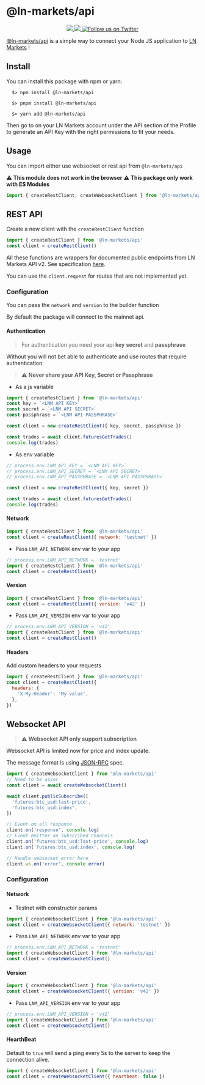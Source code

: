 # @ln-markets/api

<p align="center">
  <a href="https://www.npmjs.com/package/@ln-markets/api" alt="npm version">
    <img src="https://img.shields.io/npm/v/@ln-markets/api" />
  </a>
  <a href="https://www.npmjs.com/package/@ln-markets/api" alt="npm downloads">
    <img src="https://img.shields.io/npm/dw/@ln-markets/api" />
  </a>
  <a href="https://twitter.com/LNMarkets">
    <img src="https://img.shields.io/twitter/follow/LNMarkets?style=social"
        alt="Follow us on Twitter">
  </a>
</p>

[@ln-markets/api](https://www.npmjs.com/package/@ln-markets/api) is a simple way to connect your Node JS application to [LN Markets](https://lnmarkets.com) !

## Install

You can install this package with npm or yarn:

```shell
  $> npm install @ln-markets/api
```

```shell
  $> pnpm install @ln-markets/api
```

```shell
  $> yarn add @ln-markets/api
```

Then go to on your LN Markets account under the API section of the Profile to generate an API Key with the right permissions to fit your needs.

## Usage

You can import either use websocket or rest api from `@ln-markets/api`

:warning: **This module does not work in the browser**
:warning: **This package only work with ES Modules**

```javascript
import { createRestClient, createWebsocketClient } from '@ln-markets/api'
```

## REST API

Create a new client with the `createRestClient` function

```javascript
import { createRestClient } from '@ln-markets/api'
const client = createRestClient()
```

All these functions are wrappers for documented public endpoints from LN Markets API v2. See specification [here](https://docs.lnmarkets.com/api/v2/).

You can use the `client.request` for routes that are not implemented yet.

### Configuration

You can pass the `network` and `version` to the builder function

By default the package will connect to the mainnet api.

#### Authentication

> For authentication you need your api **key** **secret** and **passphrase**

Without you will not bet able to authenticate and use routes that require authentication

> :warning: **Never share your API Key, Secret or Passphrase**

- As a js variable

```javascript
import { createRestClient } from '@ln-markets/api'
const key = `<LNM API KEY>`
const secret = `<LNM API SECRET>`
const passphrase = `<LNM API PASSPHRASE>`

const client = new createRestClient({ key, secret, passphrase })

const trades = await client.futuresGetTrades()
console.log(trades)
```

- As env variable

```javascript
// process.env.LNM_API_KEY = `<LNM API KEY>`
// process.env.LNM_API_SECRET = `<LNM API SECRET>`
// process.env.LNM_API_PASSPHRASE = `<LNM API PASSPHRASE>`

const client = new createRestClient({ key, secret })

const trades = await client.futuresGetTrades()
console.log(trades)
```

#### Network

```javascript
import { createRestClient } from '@ln-markets/api'
const client = createRestClient({ network: 'testnet' })
```

- Pass `LNM_API_NETWORK` env var to your app

```javascript
// process.env.LNM_API_NETWORK = 'testnet'
import { createRestClient } from '@ln-markets/api'
const client = createRestClient()
```

#### Version

```javascript
import { createRestClient } from '@ln-markets/api'
const client = createRestClient({ version: 'v42' })
```

- Pass `LNM_API_VERSION` env var to your app

```javascript
// process.env.LNM_API_VERSION = 'v42'
import { createRestClient } from '@ln-markets/api'
const client = createRestClient()
```

#### Headers

Add custom headers to your requests

```javascript
import { createRestClient } from '@ln-markets/api'
const client = createRestClient({
  headers: {
    'X-My-Header': 'My value',
  },
})
```

## Websocket API

> :warning: **Websocket API only support subscription**

Websocket API is limited now for price and index update.

The message format is using [JSON-RPC](https://www.jsonrpc.org/specification) spec.

```javascript
import { createWebsocketClient } from '@ln-markets/api'
// Need to be async
const client = await createWebsocketClient()

await client.publicSubscribe([
  'futures:btc_usd:last-price',
  'futures:btc_usd:index',
])

// Event on all response
client.on('response', console.log)
// Event emitter on subscribed channels
client.on('futures:btc_usd:last-price', console.log)
client.on('futures:btc_usd:index', console.log)

// Handle websocket error here
client.ws.on('error', console.error)
```

### Configuration

#### Network

- Testnet with constructor params

```javascript
import { createWebsocketClient } from '@ln-markets/api'
const client = createWebsocketClient({ network: 'testnet' })
```

- Pass `LNM_API_NETWORK` env var to your app

```javascript
// process.env.LNM_API_NETWORK = 'testnet'
import { createWebsocketClient } from '@ln-markets/api'
const client = createWebsocketClient()
```

#### Version

```javascript
import { createWebsocketClient } from '@ln-markets/api'
const client = createWebsocketClient({ version: 'v42' })
```

- Pass `LNM_API_VERSION` env var to your app

```javascript
// process.env.LNM_API_VERSION = 'v42'
import { createWebsocketClient } from '@ln-markets/api'
const client = createWebsocketClient()
```

#### HearthBeat

Default to `true` will send a ping every 5s to the server to keep the connection alive.

```javascript
import { createWebsocketClient } from '@ln-markets/api'
const client = createWebsocketClient({ heartbeat: false })
```
